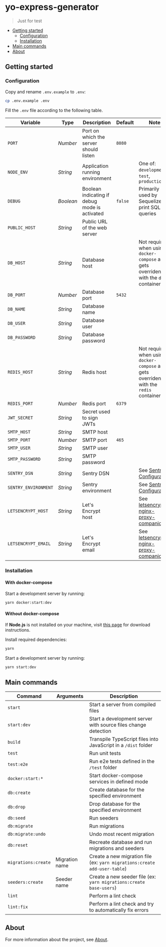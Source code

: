 # yo-express-generator <!-- omit in toc -->

> Just for test

- [Getting started](#getting-started)
  - [Configuration](#configuration)
  - [Installation](#installation)
- [Main commands](#main-commands)
- [About](#about)

## Getting started

### Configuration

Copy and rename `.env.example` to `.env`:

```sh
cp .env.example .env
```

Fill the `.env` file according to the following table.

| Variable             | Type      | Description                                       | Default | Note                                                                                                                     |
|----------------------|-----------|---------------------------------------------------|---------|--------------------------------------------------------------------------------------------------------------------------|
| `PORT`               | _Number_  | Port on which the server should listen            | `8080`  |                                                                                                                          |
| `NODE_ENV`           | _String_  | Application running environment                   |         | One of: `development`, `test`, `production`                                                                              |
| `DEBUG`              | _Boolean_ | Boolean indicating if debug mode is activated     | `false` | Primarily used by Sequelize to print SQL queries                                                                         |
| `PUBLIC_HOST`        | _String_  | Public URL of the web server                      |         |                                                                                                                          |
| `DB_HOST`            | _String_  | Database host                                     |         | Not required when using `docker-compose` as it gets overriden with the `db` container                                    |
| `DB_PORT`            | _Number_  | Database port                                     | `5432`  |                                                                                                           |
| `DB_NAME`            | _String_  | Database name                                     |         |                                                                                                                          |
| `DB_USER`            | _String_  | Database user                                     |         |                                                                                                                          |
| `DB_PASSWORD`        | _String_  | Database password                                 |         |                                                                                                                          |
| `REDIS_HOST`         | _String_  | Redis host                                        |         | Not required when using `docker-compose` as it gets overriden with the `redis` container                                 |
| `REDIS_PORT`         | _Number_  | Redis port                                        | `6379`  |                                                                                                                          |
| `JWT_SECRET`         | _String_  | Secret used to sign JWTs                          |         |                                                                                                                          |
| `SMTP_HOST`          | _String_  | SMTP host                                         |         |                                                                                                                          |
| `SMTP_PORT`          | _Number_  | SMTP port                                         | `465`   |                                                                                                                          |
| `SMTP_USER`          | _String_  | SMTP user                                         |         |                                                                                                                          |
| `SMTP_PASSWORD`      | _String_  | SMTP password                                     |         |                                                                                                                          |
| `SENTRY_DSN`         | _String_  | Sentry DSN                                        |         | See [Sentry Configuration](https://docs.sentry.io/platforms/node/configuration/options/)                                 |
| `SENTRY_ENVIRONMENT` | _String_  | Sentry environment                                |         | See [Sentry Configuration](https://docs.sentry.io/platforms/node/configuration/options/)                                 |
| `LETSENCRYPT_HOST`   | _String_  | Let's Encrypt host                                |         | See [letsencrypt-nginx-proxy-companion](https://github.com/nginx-proxy/docker-letsencrypt-nginx-proxy-companion)         |
| `LETSENCRYPT_EMAIL`  | _String_  | Let's Encrypt email                               |         | See [letsencrypt-nginx-proxy-companion](https://github.com/nginx-proxy/docker-letsencrypt-nginx-proxy-companion)         |

### Installation

#### With docker-compose <!-- omit in toc -->

Start a development server by running:

```sh
yarn docker:start:dev
```

#### Without docker-compose <!-- omit in toc -->

If **Node.js** is not installed on your machine, visit [this page](https://nodejs.org/en/download/) for download instructions.

Install required dependencies:

```sh
yarn
```

Start a development server by running:

```sh
yarn start:dev
```

## Main commands

| Command              | Arguments                               | Description                                                                                 |
|----------------------|-----------------------------------------|---------------------------------------------------------------------------------------------|
| `start`              |                                         | Start a server from compiled files                                                          |
| `start:dev`          |                                         | Start a development server with source files change detection                               |
| `build`              |                                         | Transpile TypeScript files into JavaScript in a `/dist` folder                              |
| `test`               |                                         | Run unit tests                                                                              |
| `test:e2e`           |                                         | Run e2e tests defined in the `/test` folder                                                 |
| `docker:start:*`     |                                         | Start docker-compose services in defined mode                                               |
| `db:create`          |                                         | Create database for the specified environment                                               |
| `db:drop`            |                                         | Drop database for the specified environment                                                 |
| `db:seed`            |                                         | Run seeders                                                                                 |
| `db:migrate`         |                                         | Run migrations                                                                              |
| `db:migrate:undo`    |                                         | Undo most recent migration                                                                  |
| `db:reset`           |                                         | Recreate database and run migrations and seeders                                            |
| `migrations:create`  | Migration name                          | Create a new migration file (ex: `yarn migrations:create add-user-table`)                   |
| `seeders:create`     | Seeder name                             | Create a new seeder file (ex: `yarn migrations:create base-users`)                          |
| `lint`               |                                         | Perform a lint check                                                                        |
| `lint:fix`           |                                         | Perform a lint check and try to automatically fix errors                                    |

## About

For more information about the project, see [About](./ABOUT.md).
